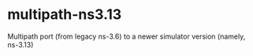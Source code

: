 multipath-ns3.13
================

Multipath port (from legacy ns-3.6) to a newer simulator version (namely, ns-3.13)